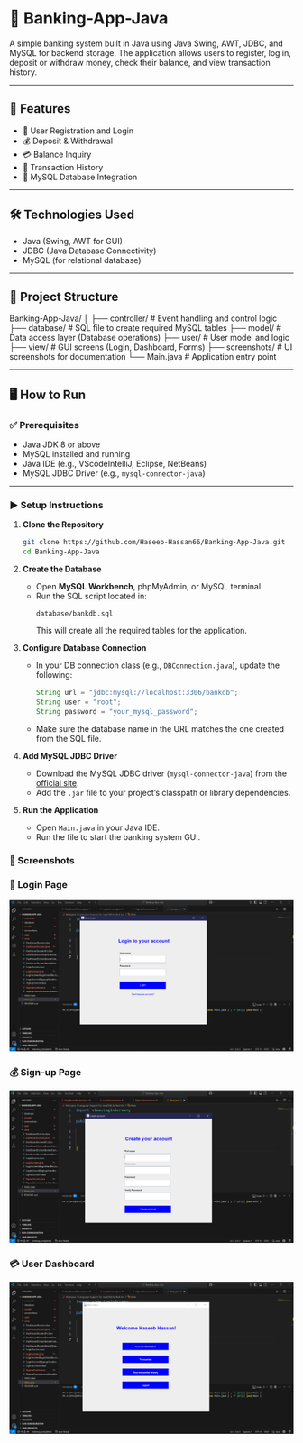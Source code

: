 # 🏦 Banking-App-Java

A simple banking system built in Java using Java Swing, AWT, JDBC, and MySQL for backend storage. The application allows users to register, log in, deposit or withdraw money, check their balance, and view transaction history.

---

## 🚀 Features

- 🧑 User Registration and Login  
- 💰 Deposit & Withdrawal  
- 💳 Balance Inquiry  
- 📜 Transaction History  
- 🧩 MySQL Database Integration  

---

## 🛠 Technologies Used

- Java (Swing, AWT for GUI)  
- JDBC (Java Database Connectivity)  
- MySQL (for relational database)  

---

## 📁 Project Structure

Banking-App-Java/
│
├── controller/ # Event handling and control logic
├── database/ # SQL file to create required MySQL tables
├── model/ # Data access layer (Database operations)
├── user/ # User model and logic
├── view/ # GUI screens (Login, Dashboard, Forms)
├── screenshots/ # UI screenshots for documentation
└── Main.java # Application entry point


---

## 🖥️ How to Run

### ✅ Prerequisites

- Java JDK 8 or above  
- MySQL installed and running  
- Java IDE (e.g., VScodeIntelliJ, Eclipse, NetBeans)  
- MySQL JDBC Driver (e.g., `mysql-connector-java`)  

---


### ▶️ Setup Instructions

1. **Clone the Repository**
   ```bash
   git clone https://github.com/Haseeb-Hassan66/Banking-App-Java.git
   cd Banking-App-Java
   ```

2. **Create the Database**
   - Open **MySQL Workbench**, phpMyAdmin, or MySQL terminal.
   - Run the SQL script located in:
     ```
     database/bankdb.sql
     ```
     This will create all the required tables for the application.

3. **Configure Database Connection**
   - In your DB connection class (e.g., `DBConnection.java`), update the following:
     ```java
     String url = "jdbc:mysql://localhost:3306/bankdb";
     String user = "root";
     String password = "your_mysql_password";
     ```
   - Make sure the database name in the URL matches the one created from the SQL file.

4. **Add MySQL JDBC Driver**
   - Download the MySQL JDBC driver (`mysql-connector-java`) from the [official site](https://dev.mysql.com/downloads/connector/j/).
   - Add the `.jar` file to your project’s classpath or library dependencies.

5. **Run the Application**
   - Open `Main.java` in your Java IDE.
   - Run the file to start the banking system GUI.

### 📸 Screenshots

### 🔐 Login Page
![Login](screenshots/login.PNG)

### 💰 Sign-up Page
![Signup](screenshots/signup.PNG)

### 💳 User Dashboard
![Dashboard](screenshots/dashboard.PNG)

